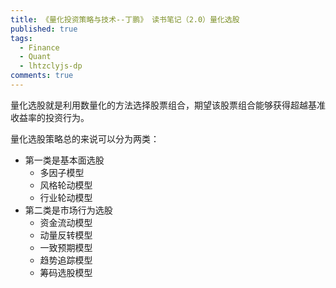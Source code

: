 ```yaml
---
title: 《量化投资策略与技术--丁鹏》 读书笔记（2.0）量化选股
published: true
tags:
  - Finance
  - Quant
  - lhtzclyjs-dp
comments: true
---
```

量化选股就是利用数量化的方法选择股票组合，期望该股票组合能够获得超越基准收益率的投资行为。

<!--more-->

量化选股策略总的来说可以分为两类：
* 第一类是基本面选股
  * 多因子模型
  * 风格轮动模型
  * 行业轮动模型
* 第二类是市场行为选股
  * 资金流动模型
  * 动量反转模型
  * 一致预期模型
  * 趋势追踪模型
  * 筹码选股模型


